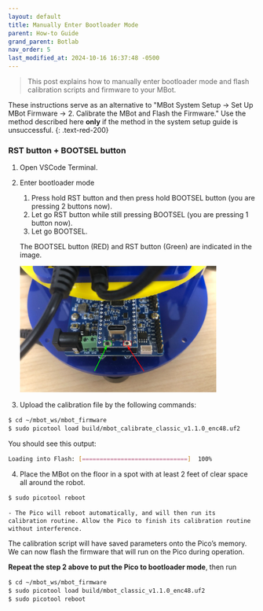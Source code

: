 ```yaml
---
layout: default
title: Manually Enter Bootloader Mode
parent: How-to Guide
grand_parent: Botlab
nav_order: 5
last_modified_at: 2024-10-16 16:37:48 -0500
---
```


> This post explains how to manually enter bootloader mode and flash calibration scripts and firmware to your MBot.

These instructions serve as an alternative to "MBot System Setup -> Set Up MBot Firmware -> 2. Calibrate the MBot and Flash the Firmware." Use the method described here **only** if the method in the system setup guide is unsuccessful.
{: .text-red-200}



### RST button + BOOTSEL button
1. Open VSCode Terminal.
2. Enter bootloader mode
    1. Press hold RST button and then press hold BOOTSEL button (you are pressing 2 buttons now).
    2. Let go RST button while still pressing BOOTSEL (you are pressing 1 button now).
    3. Let go BOOTSEL.

    The BOOTSEL button (RED) and RST button (Green) are indicated in the image.

    <a class="image-link" href="/assets/images/botlab/system-setup/RST-BOOTSEL.png">
        <img src="/assets/images/botlab/system-setup/RST-BOOTSEL.png" alt=" " style="max-width:400px;"/>
    </a>

3. Upload the calibration file by the following commands:
```bash
$ cd ~/mbot_ws/mbot_firmware
$ sudo picotool load build/mbot_calibrate_classic_v1.1.0_enc48.uf2
```
You should see this output:
```bash
Loading into Flash: [==============================]  100%
```

4. Place the MBot on the floor in a spot with at least 2 feet of clear space all around the robot.
```bash
$ sudo picotool reboot
```
    - The Pico will reboot automatically, and will then run its calibration routine. Allow the Pico to finish its calibration routine without interference.

The calibration script will have saved parameters onto the Pico’s memory. We can now flash the firmware that will run on the Pico during operation.

**Repeat the step 2 above to put the Pico to bootloader mode**, then run
```bash
$ cd ~/mbot_ws/mbot_firmware
$ sudo picotool load build/mbot_classic_v1.1.0_enc48.uf2
$ sudo picotool reboot
```
